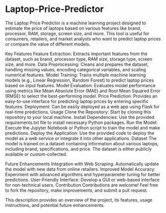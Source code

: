 # Laptop-Price-Predictor
The Laptop Price Predictor is a machine learning project designed to estimate the price of laptops based on various features like brand, processor, RAM, storage, screen size, and more. This tool is useful for consumers, retailers, and market analysts who want to predict laptop prices or compare the value of different models.

Key Features
Feature Extraction:
Extracts important features from the dataset, such as brand, processor type, RAM size, storage type, screen size, and more.
Data Preprocessing: 
Cleans and prepares the dataset, handling missing values, encoding categorical variables, and scaling numerical features.
Model Training:
Trains multiple machine learning models (e.g., Linear Regression, Random Forest) to predict laptop prices based on input features.
Model Evaluation: 
Evaluates model performance using metrics like Mean Absolute Error (MAE) and Root Mean Squared Error (RMSE) to select the best-performing model.
Price Prediction:
Provides an easy-to-use interface for predicting laptop prices by entering specific features.
Deployment:
Can be easily deployed as a web app using Flask  for real-time predictions.
Usage
Clone the Repository: 
Start by cloning this repository to your local machine.
Install Dependencies:
Use the provided requirements.txt file to install necessary Python packages.
Run the Model:
Execute the Jupyter Notebook or Python script to train the model and make predictions.
Deploy the Application: Use the provided code to deploy the model as a web service or integrate it into other applications.
Dataset
The model is trained on a dataset containing information about various laptops, including brand, specifications, and price. The dataset is either publicly available or custom-collected.

Future Enhancements
Integration with Web Scraping: 
Automatically update the model with new data from online retailers.
Improved Model Accuracy:
Experiment with advanced algorithms and hyperparameter tuning for better predictions.
User-Friendly Interface: 
Develop a GUI or web-based interface for non-technical users.
Contribution
Contributions are welcome! Feel free to fork the repository, make improvements, and submit a pull request.

This description provides an overview of the project, its features, usage instructions, and potential future enhancements.
